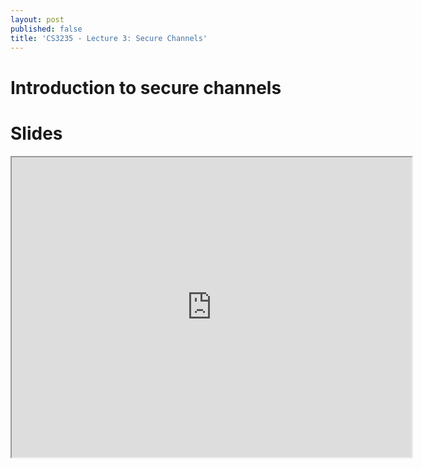 ```yaml
---
layout: post
published: false
title: 'CS3235 - Lecture 3: Secure Channels'
---
```

# Introduction to secure channels



# Slides
<iframe src="https://drive.google.com/file/d/1umJw-6DuqqNLYDw7iIsaoR5f5d8k29Cu/preview" width="640" height="480"></iframe>